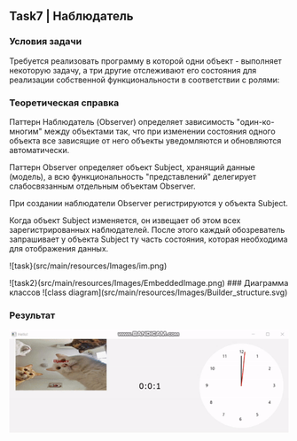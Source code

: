 ## Task7 | Наблюдатель
### Условия задачи
Требуется реализовать программу в которой одни объект - выполняет некоторую задачу, а три другие отслеживают его состояния для реализации собственной функциональности в соответствии с ролями:
### Теоретическая справка
Паттерн Наблюдатель (Observer) определяет зависимость "один-ко-многим" между объектами так, что при изменении состояния одного объекта все зависящие от него объекты уведомляются и обновляются автоматически.
<p>Паттерн Observer определяет объект Subject, хранящий данные (модель), а всю функциональность "представлений" делегирует слабосвязанным отдельным объектам Observer. 

<p>При создании наблюдатели Observer регистрируются у объекта Subject. 

<p>Когда объект Subject изменяется, он извещает об этом всех зарегистрированных наблюдателей. После этого каждый обозреватель запрашивает у объекта Subject ту часть состояния, которая необходима для отображения данных.

  <p>![task}(src/main/resources/Images/im.png)
    
  <p>![task2}(src/main/resources/Images/EmbeddedImage.png)
  ### Диаграмма классов
![class diagram](src/main/resources/Images/Builder_structure.svg)


### Результат
![task7](src/main/resources/Images/ezgif-7-62efa09fff.gif)
